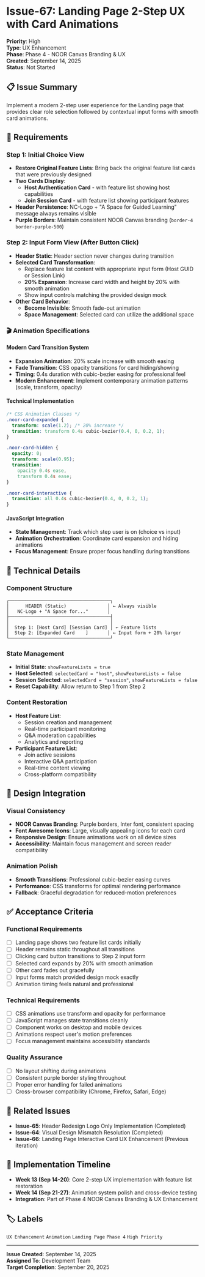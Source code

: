 # Issue-67: Landing Page 2-Step UX with Card Animations

**Priority**: High  
**Type**: UX Enhancement  
**Phase**: Phase 4 - NOOR Canvas Branding & UX  
**Created**: September 14, 2025  
**Status**: Not Started

## 📋 **Issue Summary**

Implement a modern 2-step user experience for the Landing page that provides clear role selection followed by contextual input forms with smooth card animations.

## 🎯 **Requirements**

### **Step 1: Initial Choice View**

- **Restore Original Feature Lists**: Bring back the original feature list cards that were previously designed
- **Two Cards Display**:
  - **Host Authentication Card** - with feature list showing host capabilities
  - **Join Session Card** - with feature list showing participant features
- **Header Persistence**: NC-Logo + "A Space for Guided Learning" message always remains visible
- **Purple Borders**: Maintain consistent NOOR Canvas branding (`border-4 border-purple-500`)

### **Step 2: Input Form View (After Button Click)**

- **Header Static**: Header section never changes during transition
- **Selected Card Transformation**:
  - Replace feature list content with appropriate input form (Host GUID or Session Link)
  - **20% Expansion**: Increase card width and height by 20% with smooth animation
  - Show input controls matching the provided design mock
- **Other Card Behavior**:
  - **Become Invisible**: Smooth fade-out animation
  - **Space Management**: Selected card can utilize the additional space

### **🎬 Animation Specifications**

#### **Modern Card Transition System**

- **Expansion Animation**: 20% scale increase with smooth easing
- **Fade Transition**: CSS opacity transitions for card hiding/showing
- **Timing**: 0.4s duration with cubic-bezier easing for professional feel
- **Modern Enhancement**: Implement contemporary animation patterns (scale, transform, opacity)

#### **Technical Implementation**

```css
/* CSS Animation Classes */
.noor-card-expanded {
  transform: scale(1.2); /* 20% increase */
  transition: transform 0.4s cubic-bezier(0.4, 0, 0.2, 1);
}

.noor-card-hidden {
  opacity: 0;
  transform: scale(0.95);
  transition:
    opacity 0.4s ease,
    transform 0.4s ease;
}

.noor-card-interactive {
  transition: all 0.4s cubic-bezier(0.4, 0, 0.2, 1);
}
```

#### **JavaScript Integration**

- **State Management**: Track which step user is on (choice vs input)
- **Animation Orchestration**: Coordinate card expansion and hiding animations
- **Focus Management**: Ensure proper focus handling during transitions

## 🔧 **Technical Details**

### **Component Structure**

```
┌─────────────────────────────────────┐
│      HEADER (Static)               │ ← Always visible
│   NC-Logo + "A Space for..."       │
├─────────────────────────────────────┤
│                                     │
│  Step 1: [Host Card] [Session Card] │ ← Feature lists
│  Step 2: [Expanded Card    ]       │ ← Input form + 20% larger
└─────────────────────────────────────┘
```

### **State Management**

- **Initial State**: `showFeatureLists = true`
- **Host Selected**: `selectedCard = "host"`, `showFeatureLists = false`
- **Session Selected**: `selectedCard = "session"`, `showFeatureLists = false`
- **Reset Capability**: Allow return to Step 1 from Step 2

### **Content Restoration**

- **Host Feature List**:
  - Session creation and management
  - Real-time participant monitoring
  - Q&A moderation capabilities
  - Analytics and reporting
- **Participant Feature List**:
  - Join active sessions
  - Interactive Q&A participation
  - Real-time content viewing
  - Cross-platform compatibility

## 🎨 **Design Integration**

### **Visual Consistency**

- **NOOR Canvas Branding**: Purple borders, Inter font, consistent spacing
- **Font Awesome Icons**: Large, visually appealing icons for each card
- **Responsive Design**: Ensure animations work on all device sizes
- **Accessibility**: Maintain focus management and screen reader compatibility

### **Animation Polish**

- **Smooth Transitions**: Professional cubic-bezier easing curves
- **Performance**: CSS transforms for optimal rendering performance
- **Fallback**: Graceful degradation for reduced-motion preferences

## ✅ **Acceptance Criteria**

### **Functional Requirements**

- [ ] Landing page shows two feature list cards initially
- [ ] Header remains static throughout all transitions
- [ ] Clicking card button transitions to Step 2 input form
- [ ] Selected card expands by 20% with smooth animation
- [ ] Other card fades out gracefully
- [ ] Input forms match provided design mock exactly
- [ ] Animation timing feels natural and professional

### **Technical Requirements**

- [ ] CSS animations use transform and opacity for performance
- [ ] JavaScript manages state transitions cleanly
- [ ] Component works on desktop and mobile devices
- [ ] Animations respect user's motion preferences
- [ ] Focus management maintains accessibility standards

### **Quality Assurance**

- [ ] No layout shifting during animations
- [ ] Consistent purple border styling throughout
- [ ] Proper error handling for failed animations
- [ ] Cross-browser compatibility (Chrome, Firefox, Safari, Edge)

## 🔗 **Related Issues**

- **Issue-65**: Header Redesign Logo Only Implementation (Completed)
- **Issue-64**: Visual Design Mismatch Resolution (Completed)
- **Issue-66**: Landing Page Interactive Card UX Enhancement (Previous iteration)

## 📅 **Implementation Timeline**

- **Week 13 (Sep 14-20)**: Core 2-step UX implementation with feature list restoration
- **Week 14 (Sep 21-27)**: Animation system polish and cross-device testing
- **Integration**: Part of Phase 4 NOOR Canvas Branding & UX Enhancement

## 🏷️ **Labels**

`UX Enhancement` `Animation` `Landing Page` `Phase 4` `High Priority`

---

**Issue Created**: September 14, 2025  
**Assigned To**: Development Team  
**Target Completion**: September 20, 2025
